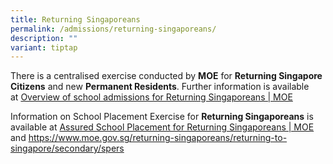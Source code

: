 ```yaml
---
title: Returning Singaporeans
permalink: /admissions/returning-singaporeans/
description: ""
variant: tiptap
---
```

<p>There is a centralised exercise conducted by&nbsp;<strong>MOE</strong>&nbsp;for&nbsp;<strong>Returning Singapore Citizens</strong>&nbsp;and
new&nbsp;<strong>Permanent Residents</strong>. Further information is available
at&nbsp;<a href="https://www.moe.gov.sg/returning-singaporeans" rel="noopener noreferrer nofollow" target="_blank">Overview of school admissions for Returning Singaporeans | MOE</a>
</p>
<p>Information on School Placement Exercise for&nbsp;<strong>Returning Singaporeans</strong>&nbsp;is
available at&nbsp;<a href="https://www.moe.gov.sg/returning-singaporeans/returning-to-singapore/assured-school-placement" rel="noopener noreferrer nofollow" target="_blank">Assured School Placement for Returning Singaporeans | MOE</a> and
<a href="https://www.moe.gov.sg/returning-singaporeans/returning-to-singapore/secondary/spers" rel="noopener noreferrer nofollow" target="_blank">https://www.moe.gov.sg/returning-singaporeans/returning-to-singapore/secondary/spers</a>
</p>